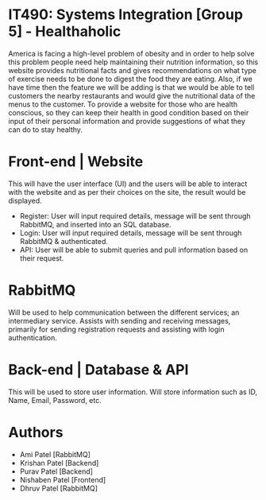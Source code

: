 # IT490: Systems Integration [Group 5] - Healthaholic
America is facing a high-level problem of obesity and in order to help solve this problem people need help maintaining their nutrition information, so this website provides nutritional facts and gives recommendations on what type of exercise needs to be done to digest the food they are eating. Also, if we have time then the feature we will be adding is that we would be able to tell customers the nearby restaurants and would give the nutritional data of the menus to the customer. 
To provide a website for those who are health conscious, so they can keep their health in good condition based on their input of their personal information and provide suggestions of what they can do to stay healthy.  

# Front-end | Website
This will have the user interface (UI) and the users will be able to interact with the website and as per their choices on the site, the result would be displayed.
* Register: User will input required details, message will be sent through RabbitMQ, and inserted into an SQL database.
* Login: User will input required details, message will be sent through RabbitMQ & authenticated.
* API: User will be able to submit queries and pull information based on their request. 

# RabbitMQ
Will be used to help communication between the different services; an intermediary service. Assists with sending and receiving messages, primarily for sending registration requests and assisting with login authentication. 

# Back-end | Database & API
This will be used to store user information. Will store information such as ID, Name, Email, Password, etc. 

# Authors
* Ami Patel [RabbitMQ]
* Krishan Patel [Backend]
* Purav Patel [Backend]
* Nishaben Patel [Frontend]
* Dhruv Patel [RabbitMQ]
